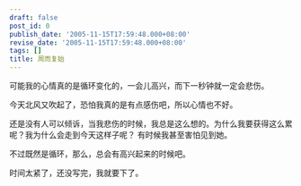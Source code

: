 ```yaml
---
draft: false
post_id: 0
publish_date: '2005-11-15T17:59:48.000+08:00'
revise_date: '2005-11-15T17:59:48.000+08:00'
tags: []
title: 周而复始
---
```


可能我的心情真的是循环变化的，一会儿高兴，而下一秒钟就一定会悲伤。

今天北风又吹起了，恐怕我真的是有点感伤吧，所以心情也不好。

还是没有人可以倾诉，当我悲伤的时候，我总是这么想的。为什么我要获得这么累呢？我为什么会走到今天这样子呢？
有时候我甚至害怕见到她。

不过既然是循环，那么，总会有高兴起来的时候吧。

时间太紧了，还没写完，我就要下了。
